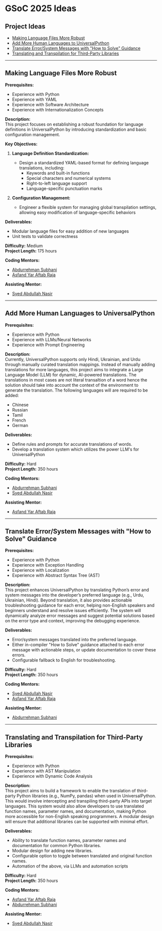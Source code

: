 # GSoC 2025 Ideas

## Project Ideas

* [Making Language Files More Robust](#making-language-files-more-robust)
* [Add More Human Languages to UniversalPython](#add-more-human-languages-to-universalpython)
* [Translate Error/System Messages with "How to Solve" Guidance](#translate-errorsystem-messages-with-how-to-solve-guidance)
* [Translating and Transpilation for Third-Party Libraries](#translating-and-transpilation-for-third-party-libraries)

---

## Making Language Files More Robust  

**Prerequisites:**  
- Experience with Python  
- Experience with YAML  
- Experience with Software Architecture  
- Experience with Internationalization Concepts  

**Description:**  
This project focuses on establishing a robust foundation for language definitions in UniversalPython by introducing standardization and basic configuration management.

**Key Objectives:**  

1. **Language Definition Standardization:**  
   - Design a standardized YAML-based format for defining language translations, including:
     - Keywords and built-in functions  
     - Special characters and numerical systems  
     - Right-to-left language support  
     - Language-specific punctuation marks  

2. **Configuration Management:**  
   - Engineer a flexible system for managing global transpilation settings, allowing easy modification of language-specific behaviors  

**Deliverables:**  
- Modular language files for easy addition of new languages  
- Unit tests to validate correctness  

**Difficulty:** Medium  
**Project Length:** 175 hours  

**Coding Mentors:**  
- [Abdurrehman Subhani](https://github.com/AbdurrehmanSubhani)  
- [Asfand Yar Aftab Raja](https://github.com/asfand687)  

**Assisting Mentor:**  
- [Syed Abdullah Nasir](https://github.com/NasirAbdullahSyed)  

---

## Add More Human Languages to UniversalPython  

**Prerequisites:**  
- Experience with Python  
- Experience with LLMs/Neural Networks  
- Experience with Prompt Engineering  

**Description:**  
Currently, UniversalPython supports only Hindi, Ukrainian, and Urdu through manually curated translation mappings. Instead of manually adding translations for more languages, this project aims to integrate a Large Language Model (LLM) for dynamic, AI-powered translations. The translations in most cases are not literal transaltion of a word hence the solution should take into account the context of the environment to generate the translation. The following languages will are required to be added:
- Chinese
- Russian
- Tamil
- French
- German

**Deliverables:**  
- Define rules and prompts for accurate translations of words.
- Develop a translation system which utilizes the power LLM's for UniversalPython 

**Difficulty:** Hard  
**Project Length:** 350 hours  

**Coding Mentors:**  
- [Abdurrehman Subhani](https://github.com/AbdurrehmanSubhani)  
- [Syed Abdullah Nasir](https://github.com/NasirAbdullahSyed)  

**Assisting Mentor:**  
- [Asfand Yar Aftab Raja](https://github.com/asfand687)  

---

## Translate Error/System Messages with "How to Solve" Guidance  

**Prerequisites:**  
- Experience with Python  
- Experience with Exception Handling  
- Experience with Localization  
- Experience with Abstract Syntax Tree (AST)  

**Description:**  
This project enhances UniversalPython by translating Python’s error and system messages into the developer’s preferred language (e.g., Urdu, Ukrainian, Hindi). Beyond translation, it also provides actionable troubleshooting guidance for each error, helping non-English speakers and beginners understand and resolve issues efficiently.
The system will dynamically analyze error messages and suggest potential solutions based on the error type and context, improving the debugging experience.

**Deliverables:**
- Error/system messages translated into the preferred language.
- Either in-compiler "How to Solve" guidance attached to each error message with actionable steps, or update documentation to cover these errors.
- Configurable fallback to English for troubleshooting.

**Difficulty:** Hard  
**Project Length:** 350 hours  

**Coding Mentors:**  
- [Syed Abdullah Nasir](https://github.com/NasirAbdullahSyed)  
- [Asfand Yar Aftab Raja](https://github.com/asfand687)  

**Assisting Mentor:**  
- [Abdurrehman Subhani](https://github.com/AbdurrehmanSubhani)  

---

## Translating and Transpilation for Third-Party Libraries  

**Prerequisites:**  
- Experience with Python  
- Experience with AST Manipulation  
- Experience with Dynamic Code Analysis  

**Description:**  
This project aims to build a framework to enable the translation of third-party Python libraries (e.g., NumPy, pandas) when used in UniversalPython. This would involve intercepting and transpiling third-party APIs into target languages. 
This system would also allow developers to use translated function names, parameter names, and documentation, making Python more accessible for non-English speaking programmers. A modular design will ensure that additional libraries can be supported with minimal effort. 

**Deliverables:**  
- Ability to translate function names, parameter names and documentation for common Python libraries.
- Modular design for adding new libraries.
- Configurable option to toggle between translated and original function names.
- Automation of the above, via LLMs and automation scripts
 
**Difficulty:** Hard  
**Project Length:** 350 hours  

**Coding Mentors:**  
- [Asfand Yar Aftab Raja](https://github.com/asfand687)  
- [Abdurrehman Subhani](https://github.com/AbdurrehmanSubhani)  

**Assisting Mentor:**  
- [Syed Abdullah Nasir](https://github.com/NasirAbdullahSyed)
